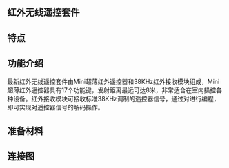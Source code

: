 ## 红外无线遥控套件

## 特点

## 功能介绍

最新红外无线遥控套件由Mini超薄红外遥控器和38KHz红外接收模块组成，Mini超薄红外遥控器具有17个功能键，发射距离最远可达8米，非常适合在室内操控各种设备。红外接收模块可接收标准38KHz调制的遥控器信号，通过对进行编程，即可实现对遥控器信号的解码操作。

## 准备材料

## 连接图



